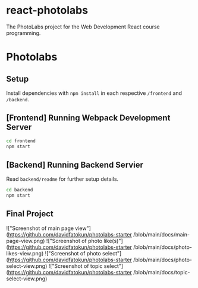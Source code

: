 # react-photolabs
The PhotoLabs project for the Web Development React course programming.

# Photolabs

## Setup

Install dependencies with `npm install` in each respective `/frontend` and `/backend`.

## [Frontend] Running Webpack Development Server

```sh
cd frontend
npm start
```

## [Backend] Running Backend Servier

Read `backend/readme` for further setup details.

```sh
cd backend
npm start
```
## Final Project

!["Screenshot of main page view"](https://github.com/davidfatokun/photolabs-starter
/blob/main/docs/main-page-view.png)
!["Screenshot of photo like(s)"](https://github.com/davidfatokun/photolabs-starter
/blob/main/docs/photo-likes-view.png)
!["Screenshot of photo select"](https://github.com/davidfatokun/photolabs-starter
/blob/main/docs/photo-select-view.png)
!["Screenshot of topic select"](https://github.com/davidfatokun/photolabs-starter
/blob/main/docs/topic-select-view.png)